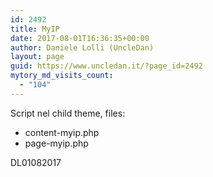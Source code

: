 ```yaml
---
id: 2492
title: MyIP
date: 2017-08-01T16:36:35+00:00
author: Daniele Lolli (UncleDan)
layout: page
guid: https://www.uncledan.it/?page_id=2492
mytory_md_visits_count:
  - "104"
---
```

Script nel child theme, files:

  * content-myip.php
  * page-myip.php

DL01082017